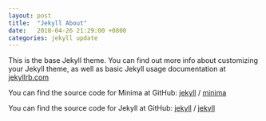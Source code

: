```yaml
---
layout: post
title:  "Jekyll About"
date:   2018-04-26 21:29:00 +0800
categories: jekyll update
---
```


This is the base Jekyll theme. You can find out more info about customizing your Jekyll theme, as well as basic Jekyll usage documentation at<!--excerpt--> [jekyllrb.com](https://jekyllrb.com/)

You can find the source code for Minima at GitHub:
[jekyll][jekyll-organization] /
[minima](https://github.com/jekyll/minima)

You can find the source code for Jekyll at GitHub:
[jekyll][jekyll-organization] /
[jekyll](https://github.com/jekyll/jekyll)


[jekyll-organization]: https://github.com/jekyll
